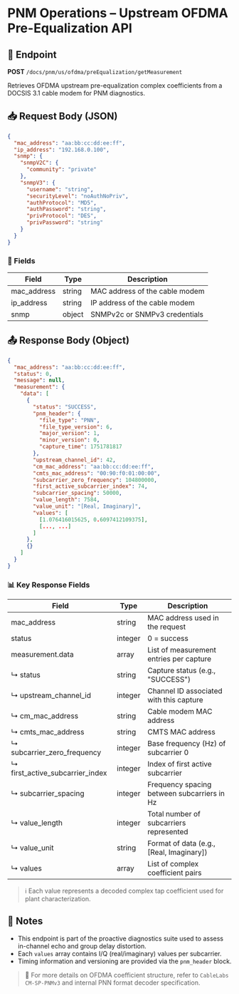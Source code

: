 # PNM Operations – Upstream OFDMA Pre-Equalization API

## 📡 Endpoint

**POST** `/docs/pnm/us/ofdma/preEqualization/getMeasurement`

Retrieves OFDMA upstream pre-equalization complex coefficients from a DOCSIS 3.1 cable modem for PNM diagnostics.

## 📥 Request Body (JSON)

```json
{
  "mac_address": "aa:bb:cc:dd:ee:ff",
  "ip_address": "192.168.0.100",
  "snmp": {
    "snmpV2C": {
      "community": "private"
    },
    "snmpV3": {
      "username": "string",
      "securityLevel": "noAuthNoPriv",
      "authProtocol": "MD5",
      "authPassword": "string",
      "privProtocol": "DES",
      "privPassword": "string"
    }
  }
}
```

### 🔑 Fields

| Field        | Type   | Description                    |
| ------------ | ------ | ------------------------------ |
| mac\_address | string | MAC address of the cable modem |
| ip\_address  | string | IP address of the cable modem  |
| snmp         | object | SNMPv2c or SNMPv3 credentials  |

## 📤 Response Body (Object)

```json
{
  "mac_address": "aa:bb:cc:dd:ee:ff",
  "status": 0,
  "message": null,
  "measurement": {
    "data": [
      {
        "status": "SUCCESS",
        "pnm_header": {
          "file_type": "PNN",
          "file_type_version": 6,
          "major_version": 1,
          "minor_version": 0,
          "capture_time": 1751781817
        },
        "upstream_channel_id": 42,
        "cm_mac_address": "aa:bb:cc:dd:ee:ff",
        "cmts_mac_address": "00:90:f0:01:00:00",
        "subcarrier_zero_frequency": 104800000,
        "first_active_subcarrier_index": 74,
        "subcarrier_spacing": 50000,
        "value_length": 7584,
        "value_unit": "[Real, Imaginary]",
        "values": [
          [1.076416015625, 0.6097412109375],
          [..., ...]
        ]
      },
      {}
    ]
  }
}
```

### 📊 Key Response Fields

| Field                              | Type    | Description                                 |
| ---------------------------------- | ------- | ------------------------------------------- |
| mac\_address                       | string  | MAC address used in the request             |
| status                             | integer | 0 = success                                 |
| measurement.data                   | array   | List of measurement entries per capture     |
| ↳ status                           | string  | Capture status (e.g., "SUCCESS")            |
| ↳ upstream\_channel\_id            | integer | Channel ID associated with this capture     |
| ↳ cm\_mac\_address                 | string  | Cable modem MAC address                     |
| ↳ cmts\_mac\_address               | string  | CMTS MAC address                            |
| ↳ subcarrier\_zero\_frequency      | integer | Base frequency (Hz) of subcarrier 0         |
| ↳ first\_active\_subcarrier\_index | integer | Index of first active subcarrier            |
| ↳ subcarrier\_spacing              | integer | Frequency spacing between subcarriers in Hz |
| ↳ value\_length                    | integer | Total number of subcarriers represented     |
| ↳ value\_unit                      | string  | Format of data (e.g., \[Real, Imaginary])   |
| ↳ values                           | array   | List of complex coefficient pairs           |

> ℹ️ Each value represents a decoded complex tap coefficient used for plant characterization.

## 📝 Notes

* This endpoint is part of the proactive diagnostics suite used to assess in-channel echo and group delay distortion.
* Each `values` array contains I/Q (real/imaginary) values per subcarrier.
* Timing information and versioning are provided via the `pnm_header` block.

> 📂 For more details on OFDMA coefficient structure, refer to `CableLabs CM-SP-PNMv3` and internal PNN format decoder specification.
